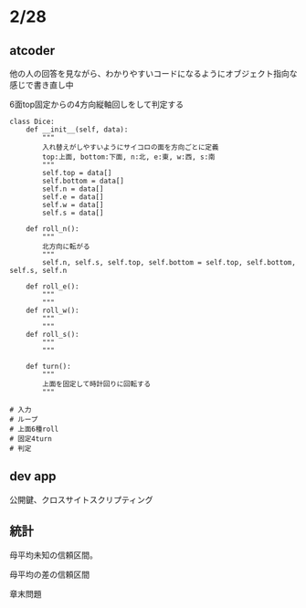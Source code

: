 # 2/28

## atcoder

他の人の回答を見ながら、わかりやすいコードになるようにオブジェクト指向な感じで書き直し中

6面top固定からの4方向縦軸回しをして判定する

```
class Dice:
    def __init__(self, data):
        """
        入れ替えがしやすいようにサイコロの面を方向ごとに定義
        top:上面, bottom:下面, n:北, e:東, w:西, s:南
        """
        self.top = data[]
        self.bottom = data[]
        self.n = data[]
        self.e = data[]
        self.w = data[]
        self.s = data[]
    
    def roll_n():
        """
        北方向に転がる
        """
        self.n, self.s, self.top, self.bottom = self.top, self.bottom, self.s, self.n
    
    def roll_e():
        """
        """
    def roll_w():
        """
        """
    def roll_s():
        """
        """

    def turn():
        """
        上面を固定して時計回りに回転する
        """

# 入力
# ループ
# 上面6種roll
# 固定4turn
# 判定
```

## dev app
公開鍵、クロスサイトスクリプティング

## 統計

母平均未知の信頼区間。

母平均の差の信頼区間

章末問題
